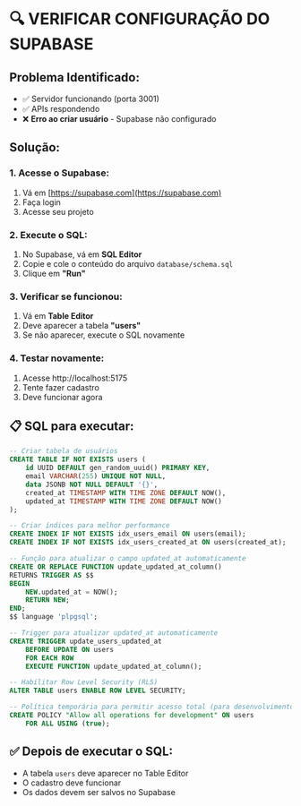 # 🔍 VERIFICAR CONFIGURAÇÃO DO SUPABASE

## **Problema Identificado:**
- ✅ Servidor funcionando (porta 3001)
- ✅ APIs respondendo
- ❌ **Erro ao criar usuário** - Supabase não configurado

## **Solução:**

### **1. Acesse o Supabase:**
1. Vá em [https://supabase.com](https://supabase.com)
2. Faça login
3. Acesse seu projeto

### **2. Execute o SQL:**
1. No Supabase, vá em **SQL Editor**
2. Copie e cole o conteúdo do arquivo `database/schema.sql`
3. Clique em **"Run"**

### **3. Verificar se funcionou:**
1. Vá em **Table Editor**
2. Deve aparecer a tabela **"users"**
3. Se não aparecer, execute o SQL novamente

### **4. Testar novamente:**
1. Acesse http://localhost:5175
2. Tente fazer cadastro
3. Deve funcionar agora

## **📋 SQL para executar:**

```sql
-- Criar tabela de usuários
CREATE TABLE IF NOT EXISTS users (
    id UUID DEFAULT gen_random_uuid() PRIMARY KEY,
    email VARCHAR(255) UNIQUE NOT NULL,
    data JSONB NOT NULL DEFAULT '{}',
    created_at TIMESTAMP WITH TIME ZONE DEFAULT NOW(),
    updated_at TIMESTAMP WITH TIME ZONE DEFAULT NOW()
);

-- Criar índices para melhor performance
CREATE INDEX IF NOT EXISTS idx_users_email ON users(email);
CREATE INDEX IF NOT EXISTS idx_users_created_at ON users(created_at);

-- Função para atualizar o campo updated_at automaticamente
CREATE OR REPLACE FUNCTION update_updated_at_column()
RETURNS TRIGGER AS $$
BEGIN
    NEW.updated_at = NOW();
    RETURN NEW;
END;
$$ language 'plpgsql';

-- Trigger para atualizar updated_at automaticamente
CREATE TRIGGER update_users_updated_at 
    BEFORE UPDATE ON users 
    FOR EACH ROW 
    EXECUTE FUNCTION update_updated_at_column();

-- Habilitar Row Level Security (RLS)
ALTER TABLE users ENABLE ROW LEVEL SECURITY;

-- Política temporária para permitir acesso total (para desenvolvimento)
CREATE POLICY "Allow all operations for development" ON users
    FOR ALL USING (true);
```

## **✅ Depois de executar o SQL:**
- A tabela `users` deve aparecer no Table Editor
- O cadastro deve funcionar
- Os dados devem ser salvos no Supabase
